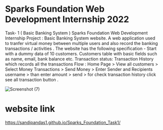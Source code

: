 # Sparks Foundation Web Development Internship 2022

Task- 1 ( Basic Banking System ) Sparks Foundation Web Development Internship Project : Basic Banking System website.
A web application used to tranfer virtual money between multiple users and also record the banking transactions / activities .
The website has the following specification - Start with a dummy data of 10 customers. Customers table with basic fields such as 
name, email, bank balance etc.
Transaction status: Transaction History which records all the transactions  Flow : Home Page > View
all customers > Select Money Transactions > Send Money > Enter Sender and Recipients username > than enter amount > send > for check
transaction history click see all transaction button .

![Screenshot (7)](https://user-images.githubusercontent.com/96996302/161893477-ea098f0a-d2f4-4bd4-96b8-7e4639142968.png)

# website link

https://sandipandas1.github.io/Sparks_Foundation_Task1/

